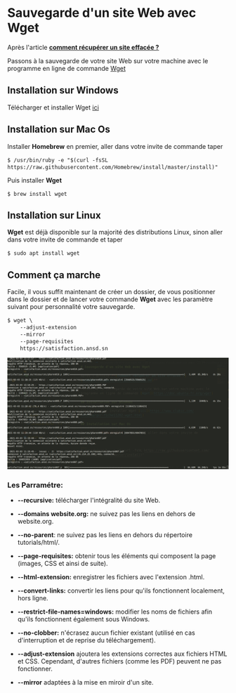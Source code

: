 # Sauvegarde d'un site Web avec Wget

Après l'article **[comment récupérer un site effacée ?](comment-récuperer-un-site-effacee.md)**

Passons à la sauvegarde de votre site Web sur votre machine avec le programme en ligne de commande [Wget](https://doc.ubuntu-fr.org/wget)

## Installation sur Windows

Télécharger et installer Wget [ici](https://www.clubic.com/telecharger-fiche11202-wget.html)

## Installation sur Mac Os

Installer **Homebrew** en premier, aller dans votre invite de commande taper

```
$ /usr/bin/ruby -e "$(curl -fsSL https://raw.githubusercontent.com/Homebrew/install/master/install)"

```

Puis installer **Wget**

```
$ brew install wget

```

## Installation sur Linux

**Wget** est déjà disponible sur la majorité des distributions Linux, sinon aller dans votre invite de commande et taper

```
$ sudo apt install wget
```

## Comment ça marche

Facile, il vous suffit maintenant de créer un dossier, de vous positionner dans le dossier et de lancer votre commande **Wget** avec les paramètre suivant pour personnalité votre sauvegarde.

```
$ wget \
    --adjust-extension
    --mirror
    --page-requisites
    https://satisfaction.ansd.sn
```

![wget](../../assets/quotidien/donnee/wget.png)

### Les Parramétre:

* **--recursive:** télécharger l'intégralité du site Web.

* **--domains website.org:** ne suivez pas les liens en dehors de website.org.

* **--no-parent**: ne suivez pas les liens en dehors du répertoire tutorials/html/.

* **--page-requisites:** obtenir tous les éléments qui composent la page (images, CSS et ainsi de suite).

* **--html-extension:** enregistrer les fichiers avec l'extension .html.

* **--convert-links:** convertir les liens pour qu'ils fonctionnent localement, hors ligne.

* **--restrict-file-names=windows:** modifier les noms de fichiers afin qu'ils fonctionnent également sous Windows.

* **--no-clobber:** n'écrasez aucun fichier existant (utilisé en cas d'interruption et de reprise du téléchargement).

* **--adjust-extension** ajoutera les extensions correctes aux fichiers HTML et CSS. Cependant, d'autres fichiers (comme les PDF) peuvent ne pas fonctionner.

* **--mirror** adaptées à la mise en miroir d'un site.
